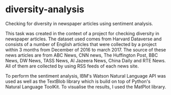 # diversity-analysis
Checking for diversity in newspaper articles using sentiment analysis.

This task was created in the context of a project for checking diversity in newspaper articles.
The dataset used comes from Harvard Dataverse and consists of a number of English articles that were
collected by a project within 3 months from December of 2016 to march 2017. The source of these news 
articles are from ABC News, CNN news, The Huffington Post, BBC News, DW News, TASS News, Al Jazeera News, 
China Daily and RTE News. All of them are collected by using RSS feeds of each news site.

To perform the sentiment analysis, IBM's Watson Natural Language API was used as well as the TextBlob library
which is build on top of Python's Natural Language ToolKit. To visualise the results, I used the MatPlot library.
